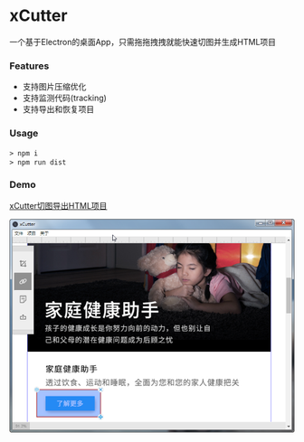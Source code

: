 # xCutter
一个基于Electron的桌面App，只需拖拖拽拽就能快速切图并生成HTML项目


### Features
* 支持图片压缩优化
* 支持监测代码(tracking)
* 支持导出和恢复项目

### Usage
```
> npm i
> npm run dist
```

### Demo
[xCutter切图导出HTML项目](https://v.qq.com/x/page/j3011yw4qld.html)

[![xCutter Logo](https://raw.githubusercontent.com/imokya/xcutter/master/snapshot.png)](https://github.com/imokya/xcutter)

